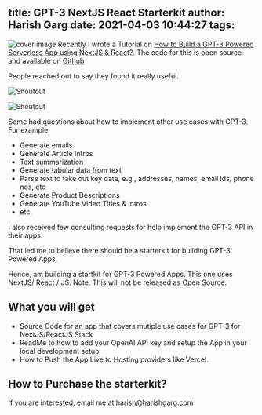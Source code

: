 title: GPT-3 NextJS React Starterkit
author: Harish Garg
date: 2021-04-03 10:44:27
tags:
---
![cover image](/images/nextjs-starterkit.jpeg)
Recently I wrote a Tutorial on [How to Build a GPT-3 Powered Serverless App using NextJS & React?](https://harishgarg.com/writing/how-to-build-a-serverless-gpt-3-powered-using-nextjs-react/). The code for this is open source and available on [Github](https://github.com/harish-garg/nextjs-reactjs-gpt-3)

People reached out to say they found it really useful.

![Shoutout](/images/shoutout11.png)


![Shoutout](/images/shoutout12.png)

Some had questions about how to implement other use cases with GPT-3. For example.

- Generate emails
- Generate Article Intros 
- Text summarization
- Generate tabular data from text
- Parse text to take out key data, e.g., addresses, names, email ids, phone nos, etc
- Generate Product Descriptions
- Generate YouTube Video Titles & intros
- etc.

I also received few consulting requests for help implement the GPT-3 API in their apps.

That led me to believe there should be a starterkit for building GPT-3 Powered Apps.

Hence,  am building a startkit for GPT-3 Powered Apps. This one uses NextJS/ React / JS. Note: This will not be released as Open Source.

## What you will get
- Source Code for an app that covers mutiple use cases for GPT-3 for NextJS/ReactJS Stack
- ReadMe to how to add your OpenAI API key and setup the App in your local development setup
- How to Push the App Live to Hosting providers like Vercel.

## How to Purchase the starterkit?
If you are interested, email me at harish@harishgarg.com


